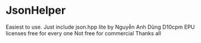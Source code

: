 # JsonHelper
Easiest to use. Just include json.hpp
lite by Nguyễn Anh Dũng D10cpm EPU
licenses free for every one 
Not free for commercial
Thanks all 
